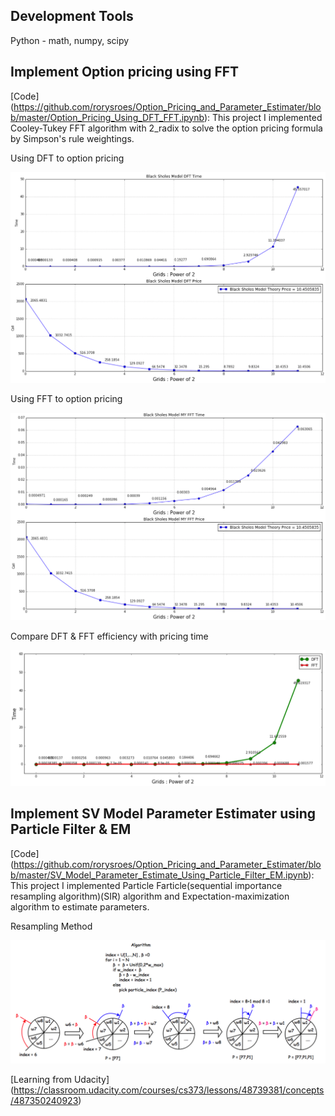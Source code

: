 
## Development Tools

Python - math, numpy, scipy

## Implement Option pricing using FFT

[Code] (https://github.com/rorysroes/Option_Pricing_and_Parameter_Estimater/blob/master/Option_Pricing_Using_DFT_FFT.ipynb):
This project I implemented Cooley-Tukey FFT algorithm with 2_radix to solve the option pricing formula by Simpson's rule weightings.

Using DFT to option pricing

 <img src="./Img/DFT.png" width="650">
 
Using FFT to option pricing

 <img src="./Img/FFT.png" width="650">
 
Compare DFT & FFT efficiency with pricing time 

 <img src="./Img/Compa.png" width="650">


## Implement SV Model Parameter Estimater using Particle Filter &amp; EM

[Code] (https://github.com/rorysroes/Option_Pricing_and_Parameter_Estimater/blob/master/SV_Model_Parameter_Estimate_Using_Particle_Filter_EM.ipynb):
This project I implemented Particle Farticle(sequential importance resampling algorithm)(SIR) algorithm and Expectation-maximization algorithm to estimate parameters.

Resampling Method

<img src="./Img/Resampling.png" width="650">

[Learning from Udacity] (https://classroom.udacity.com/courses/cs373/lessons/48739381/concepts/487350240923)



